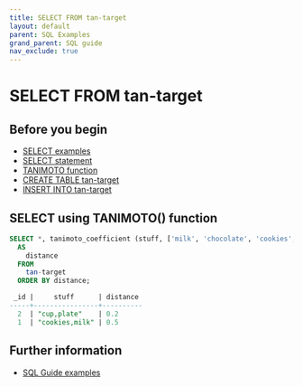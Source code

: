 ```yaml
---
title: SELECT FROM tan-target
layout: default
parent: SQL Examples
grand_parent: SQL guide
nav_exclude: true
---
```

# SELECT FROM tan-target

## Before you begin
* [SELECT examples](/docs/sql-guide/examples/sql-eg-select/sql-eg-select-home)
* [SELECT statement](/docs/sql-guide/statements/statement-select)
* [TANIMOTO function](/docs/sql-guide/functions/function-tanimoto)
* [CREATE TABLE tan-target](/docs/sql-guide/examples/sql-eg-table/sql-eg-table-create-cosvec-target)
* [INSERT INTO tan-target](/docs/sql-guide/examples/sql-eg-insert/sql-eg-insert-cosvec-target)

## SELECT using TANIMOTO() function

```sql
SELECT *, tanimoto_coefficient (stuff, ['milk', 'chocolate', 'cookies', 'cup'])
  AS
    distance
  FROM
    tan-target
  ORDER BY distance;

 _id |     stuff      | distance
-----+----------------+----------
  2  | "cup,plate"    | 0.2
  1  | "cookies,milk" | 0.5
```

## Further information

* [SQL Guide examples](/docs/sql-guide/examples/sql-eg-home)
